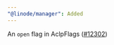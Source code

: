 ```yaml
---
"@linode/manager": Added
---
```


An `open` flag in AclpFlags ([#12302](https://github.com/linode/manager/pull/12302))
